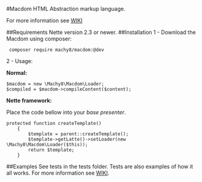 #Macdom
HTML Abstraction markup language.

For more information see [WIKI](https://github.com/Machy8/Macdom-for-Nette/wiki)

##Requirements
Nette version 2.3 or newer.
##Installation
1 - Download the Macdom using composer:
```
 composer require machy8/macdom:@dev
```
2 - Usage:

**Normal:**

```
$macdom = new \Machy8\Macdom\Loader;
$compiled = $macdom->compileContent($content);
```

**Nette framework:**

Place the code bellow into your *base presenter*.

```
protected function createTemplate()
    {
        $template = parent::createTemplate();
        $template->getLatte()->setLoader(new \Machy8\Macdom\Loader($this));
        return $template;
    }
```

##Examples
See tests in the tests folder. Tests are also examples of how it all works. For more information see [WIKI](https://github.com/Machy8/Macdom/wiki).
